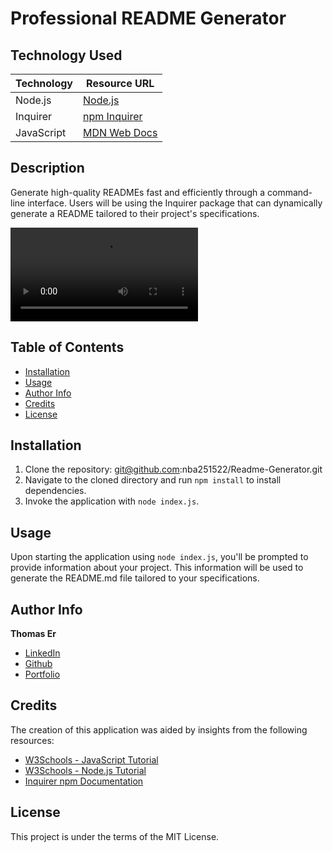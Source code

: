# Professional README Generator

## Technology Used

| Technology | Resource URL |
|------------|--------------|
| Node.js | [Node.js](https://nodejs.org/) |
| Inquirer | [npm Inquirer](https://www.npmjs.com/package/inquirer) |
| JavaScript | [MDN Web Docs](https://developer.mozilla.org/en-US/docs/Web/JavaScript) |

## Description

Generate high-quality READMEs fast and efficiently through a command-line interface. Users will be using the Inquirer package that can dynamically generate a README tailored to their project's specifications.

![App Demo Video](./Develop/Walkthrough.webm)

## Table of Contents 
- [Installation](#installation)                                         
- [Usage](#usage)
- [Author Info](#author-info)
- [Credits](#credits)
- [License](#license)

## Installation

1. Clone the repository: git@github.com:nba251522/Readme-Generator.git
2. Navigate to the cloned directory and run `npm install` to install dependencies.
3. Invoke the application with `node index.js`.

## Usage

Upon starting the application using `node index.js`, you'll be prompted to provide information about your project. This information will be used to generate the README.md file tailored to your specifications.

## Author Info

**Thomas Er**
- [LinkedIn](https://www.linkedin.com/in/thomas-er-9b77321b9)
- [Github](https://github.com/nba251522)
- [Portfolio](https://nba251522.github.io/thomas-er-porfolio/)

## Credits

The creation of this application was aided by insights from the following resources:
  - [W3Schools - JavaScript Tutorial](https://www.w3schools.com/js/)
  - [W3Schools - Node.js Tutorial](https://www.w3schools.com/nodejs/)
  - [Inquirer npm Documentation](https://www.npmjs.com/package/inquirer)


## License

This project is under the terms of the MIT License.